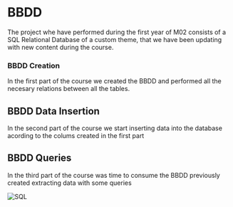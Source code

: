 # BBDD

The project whe have performed during the first year of M02 consists of a SQL Relational Database of a custom theme,
that we have been updating with new content during the course.

<h3>BBDD Creation</h3>
In the first part of the course we created the BBDD and performed all the necesary relations between all the tables.

## BBDD Data Insertion
In the second part of the course we start inserting data into the database acording to the colums created in the first part

## BBDD Queries
In the third part of the course was time to consume the BBDD previously created extracting data with some queries

![SQL](https://img.shields.io/badge/MySQL-00000F?style=for-the-badge&logo=mysql&logoColor=white)
